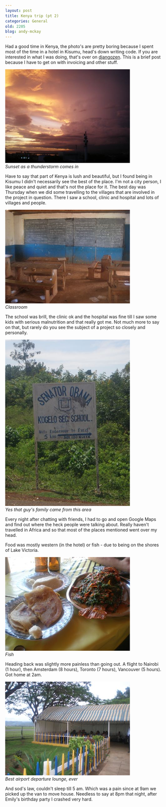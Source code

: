 ```yaml
---
layout: post
title: Kenya trip (pt 2)
categories: General
old: 2205
blog: andy-mckay
---
```

<p>Had a good time in Kenya, the photo's are pretty boring because I spent most of the time in a hotel in Kisumu, head's down writing code. If you are interested in what I was doing, that's over on <a href="http://djangozen.com/blog/11-days-in-kenya">djangozen</a>. This is a brief post because I have to get on with invoicing and other stuff.</p>
<img src="/files/P4220111.jpg" />
<br/>
<cite>Sunset as a thunderstorm comes in</cite>
<p>Have to say that part of Kenya is lush and beautiful, but I found being in Kisumu I didn't necessarily see the best of the place. I'm not a city person, I like peace and quiet and that's not the place for it. The best day was Thursday when we did some travelling to the villages that are involved in the project in question. There I saw a school, clinic and hospital and lots of villages and people.</p>
<img src="/files/P4230137.jpg" />
<br/>
<cite>Classroom</cite>
<p>The school was brill, the clinic ok and the hospital was fine till I saw some kids with serious malnutrition and that really got me. Not much more to say on that, but rarely do you see the subject of a project so closely and personally.</p>
<img src="/files/P4230152.jpg" />
<br/>
<cite>Yes that guy's family came from this area</cite>
<p>Every night after chatting with friends, I had to go and open Google Maps and find out where the heck people were talking about. Really haven't travelled in Africa and so that most of the places mentioned went over my head.</p>
<p>Food was mostly western (in the hotel) or fish - due to being on the shores of Lake Victoria.</p>
<img src="/files/P4210083.jpg" />
<br/>
<cite>Fish</cite>
<p>Heading back was slightly more painless than going out. A flight to Nairobi (1 hour), then Amsterdam (8 hours), Toronto (7 hours), Vancouver (5 hours). Got home at 2am.</p>
<img src="/files/P4240167.jpg" />
<br/>
<cite>Best airport departure lounge, ever</cite>
<p>And sod's law, couldn't sleep till 5 am. Which was a pain since at 9am we picked up the van to move house. Needless to say at 8pm that night, after Emily's birthday party I crashed very hard.</p>
